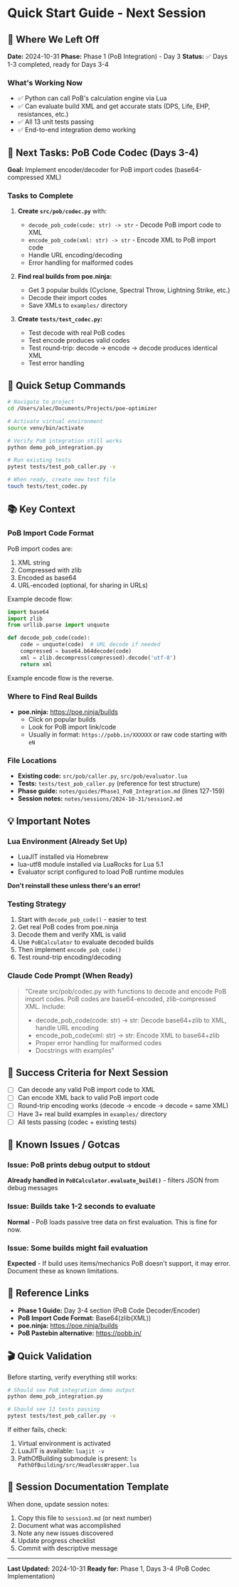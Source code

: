 # Quick Start Guide - Next Session

## 🎯 Where We Left Off

**Date:** 2024-10-31
**Phase:** Phase 1 (PoB Integration) - Day 3
**Status:** ✅ Days 1-3 completed, ready for Days 3-4

### What's Working Now
- ✅ Python can call PoB's calculation engine via Lua
- ✅ Can evaluate build XML and get accurate stats (DPS, Life, EHP, resistances, etc.)
- ✅ All 13 unit tests passing
- ✅ End-to-end integration demo working

## 🚀 Next Tasks: PoB Code Codec (Days 3-4)

**Goal:** Implement encoder/decoder for PoB import codes (base64-compressed XML)

### Tasks to Complete
1. **Create `src/pob/codec.py`** with:
   - `decode_pob_code(code: str) -> str` - Decode PoB import code to XML
   - `encode_pob_code(xml: str) -> str` - Encode XML to PoB import code
   - Handle URL encoding/decoding
   - Error handling for malformed codes

2. **Find real builds from poe.ninja:**
   - Get 3 popular builds (Cyclone, Spectral Throw, Lightning Strike, etc.)
   - Decode their import codes
   - Save XMLs to `examples/` directory

3. **Create `tests/test_codec.py`:**
   - Test decode with real PoB codes
   - Test encode produces valid codes
   - Test round-trip: decode → encode → decode produces identical XML
   - Test error handling

## 🔧 Quick Setup Commands

```bash
# Navigate to project
cd /Users/alec/Documents/Projects/poe-optimizer

# Activate virtual environment
source venv/bin/activate

# Verify PoB integration still works
python demo_pob_integration.py

# Run existing tests
pytest tests/test_pob_caller.py -v

# When ready, create new test file
touch tests/test_codec.py
```

## 📚 Key Context

### PoB Import Code Format
PoB import codes are:
1. XML string
2. Compressed with zlib
3. Encoded as base64
4. URL-encoded (optional, for sharing in URLs)

Example decode flow:
```python
import base64
import zlib
from urllib.parse import unquote

def decode_pob_code(code):
    code = unquote(code)  # URL decode if needed
    compressed = base64.b64decode(code)
    xml = zlib.decompress(compressed).decode('utf-8')
    return xml
```

Example encode flow is the reverse.

### Where to Find Real Builds
- **poe.ninja:** https://poe.ninja/builds
  - Click on popular builds
  - Look for PoB import link/code
  - Usually in format: `https://pobb.in/XXXXXX` or raw code starting with `eN`

### File Locations
- **Existing code:** `src/pob/caller.py`, `src/pob/evaluator.lua`
- **Tests:** `tests/test_pob_caller.py` (reference for test structure)
- **Phase guide:** `notes/guides/Phase1_PoB_Integration.md` (lines 127-159)
- **Session notes:** `notes/sessions/2024-10-31/session2.md`

## 💡 Important Notes

### Lua Environment (Already Set Up)
- LuaJIT installed via Homebrew
- lua-utf8 module installed via LuaRocks for Lua 5.1
- Evaluator script configured to load PoB runtime modules

**Don't reinstall these unless there's an error!**

### Testing Strategy
1. Start with `decode_pob_code()` - easier to test
2. Get real PoB codes from poe.ninja
3. Decode them and verify XML is valid
4. Use `PoBCalculator` to evaluate decoded builds
5. Then implement `encode_pob_code()`
6. Test round-trip encoding/decoding

### Claude Code Prompt (When Ready)
> "Create src/pob/codec.py with functions to decode and encode PoB import codes. PoB codes are base64-encoded, zlib-compressed XML. Include:
> - decode_pob_code(code: str) -> str: Decode base64+zlib to XML, handle URL encoding
> - encode_pob_code(xml: str) -> str: Encode XML to base64+zlib
> - Proper error handling for malformed codes
> - Docstrings with examples"

## 🎯 Success Criteria for Next Session

- [ ] Can decode any valid PoB import code to XML
- [ ] Can encode XML back to valid PoB import code
- [ ] Round-trip encoding works (decode → encode → decode = same XML)
- [ ] Have 3+ real build examples in `examples/` directory
- [ ] All tests passing (codec + existing tests)

## 🐛 Known Issues / Gotcas

### Issue: PoB prints debug output to stdout
**Already handled in `PoBCalculator.evaluate_build()`** - filters JSON from debug messages

### Issue: Builds take 1-2 seconds to evaluate
**Normal** - PoB loads passive tree data on first evaluation. This is fine for now.

### Issue: Some builds might fail evaluation
**Expected** - If build uses items/mechanics PoB doesn't support, it may error. Document these as known limitations.

## 📖 Reference Links

- **Phase 1 Guide:** Day 3-4 section (PoB Code Decoder/Encoder)
- **PoB Import Code Format:** Base64(zlib(XML))
- **poe.ninja:** https://poe.ninja/builds
- **PoB Pastebin alternative:** https://pobb.in/

## 🎬 Quick Validation

Before starting, verify everything still works:

```bash
# Should see PoB integration demo output
python demo_pob_integration.py

# Should see 13 tests passing
pytest tests/test_pob_caller.py -v
```

If either fails, check:
1. Virtual environment is activated
2. LuaJIT is available: `luajit -v`
3. PathOfBuilding submodule is present: `ls PathOfBuilding/src/HeadlessWrapper.lua`

## 📝 Session Documentation Template

When done, update session notes:
1. Copy this file to `session3.md` (or next number)
2. Document what was accomplished
3. Note any new issues discovered
4. Update progress checklist
5. Commit with descriptive message

---

**Last Updated:** 2024-10-31
**Ready for:** Phase 1, Days 3-4 (PoB Codec Implementation)
